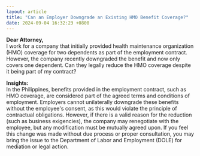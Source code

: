 ```yaml
---
layout: article
title: "Can an Employer Downgrade an Existing HMO Benefit Coverage?"
date: 2024-09-04 16:32:23 +0800
---
```


<p><strong>Dear Attorney,</strong><br>I work for a company that initially provided health maintenance organization (HMO) coverage for two dependents as part of the employment contract. However, the company recently downgraded the benefit and now only covers one dependent. Can they legally reduce the HMO coverage despite it being part of my contract?</p><p><strong>Insights:</strong><br>In the Philippines, benefits provided in the employment contract, such as HMO coverage, are considered part of the agreed terms and conditions of employment. Employers cannot unilaterally downgrade these benefits without the employee's consent, as this would violate the principle of contractual obligations. However, if there is a valid reason for the reduction (such as business exigencies), the company may renegotiate with the employee, but any modification must be mutually agreed upon. If you feel this change was made without due process or proper consultation, you may bring the issue to the Department of Labor and Employment (DOLE) for mediation or legal action.</p>